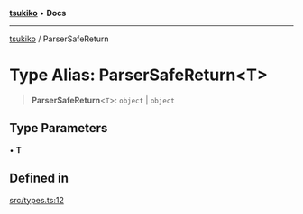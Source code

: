 [**tsukiko**](../README.md) • **Docs**

***

[tsukiko](../README.md) / ParserSafeReturn

# Type Alias: ParserSafeReturn\<T\>

> **ParserSafeReturn**\<`T`\>: `object` \| `object`

## Type Parameters

• **T**

## Defined in

[src/types.ts:12](https://github.com/BIYUEHU/tsukiko/blob/aa7a414bb89555b3910dd9d229f505891bded4ee/src/types.ts#L12)
